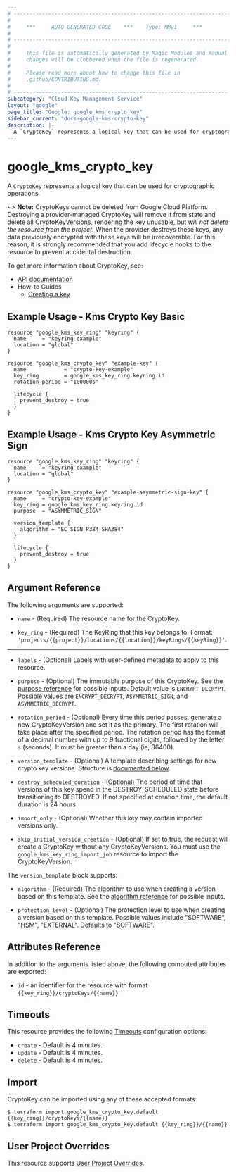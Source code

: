 ```yaml
---
# ----------------------------------------------------------------------------
#
#     ***     AUTO GENERATED CODE    ***    Type: MMv1     ***
#
# ----------------------------------------------------------------------------
#
#     This file is automatically generated by Magic Modules and manual
#     changes will be clobbered when the file is regenerated.
#
#     Please read more about how to change this file in
#     .github/CONTRIBUTING.md.
#
# ----------------------------------------------------------------------------
subcategory: "Cloud Key Management Service"
layout: "google"
page_title: "Google: google_kms_crypto_key"
sidebar_current: "docs-google-kms-crypto-key"
description: |-
  A `CryptoKey` represents a logical key that can be used for cryptographic operations.
---
```


# google\_kms\_crypto\_key

A `CryptoKey` represents a logical key that can be used for cryptographic operations.


~> **Note:** CryptoKeys cannot be deleted from Google Cloud Platform.
Destroying a provider-managed CryptoKey will remove it from state
and delete all CryptoKeyVersions, rendering the key unusable, but *will
not delete the resource from the project.* When the provider destroys these keys,
any data previously encrypted with these keys will be irrecoverable.
For this reason, it is strongly recommended that you add lifecycle hooks
to the resource to prevent accidental destruction.


To get more information about CryptoKey, see:

* [API documentation](https://cloud.google.com/kms/docs/reference/rest/v1/projects.locations.keyRings.cryptoKeys)
* How-to Guides
    * [Creating a key](https://cloud.google.com/kms/docs/creating-keys#create_a_key)

## Example Usage - Kms Crypto Key Basic


```hcl
resource "google_kms_key_ring" "keyring" {
  name     = "keyring-example"
  location = "global"
}

resource "google_kms_crypto_key" "example-key" {
  name            = "crypto-key-example"
  key_ring        = google_kms_key_ring.keyring.id
  rotation_period = "100000s"

  lifecycle {
    prevent_destroy = true
  }
}
```
## Example Usage - Kms Crypto Key Asymmetric Sign


```hcl
resource "google_kms_key_ring" "keyring" {
  name     = "keyring-example"
  location = "global"
}

resource "google_kms_crypto_key" "example-asymmetric-sign-key" {
  name     = "crypto-key-example"
  key_ring = google_kms_key_ring.keyring.id
  purpose  = "ASYMMETRIC_SIGN"

  version_template {
    algorithm = "EC_SIGN_P384_SHA384"
  }

  lifecycle {
    prevent_destroy = true
  }
}
```

## Argument Reference

The following arguments are supported:


* `name` -
  (Required)
  The resource name for the CryptoKey.

* `key_ring` -
  (Required)
  The KeyRing that this key belongs to.
  Format: `'projects/{{project}}/locations/{{location}}/keyRings/{{keyRing}}'`.


- - -


* `labels` -
  (Optional)
  Labels with user-defined metadata to apply to this resource.

* `purpose` -
  (Optional)
  The immutable purpose of this CryptoKey. See the
  [purpose reference](https://cloud.google.com/kms/docs/reference/rest/v1/projects.locations.keyRings.cryptoKeys#CryptoKeyPurpose)
  for possible inputs.
  Default value is `ENCRYPT_DECRYPT`.
  Possible values are `ENCRYPT_DECRYPT`, `ASYMMETRIC_SIGN`, and `ASYMMETRIC_DECRYPT`.

* `rotation_period` -
  (Optional)
  Every time this period passes, generate a new CryptoKeyVersion and set it as the primary.
  The first rotation will take place after the specified period. The rotation period has
  the format of a decimal number with up to 9 fractional digits, followed by the
  letter `s` (seconds). It must be greater than a day (ie, 86400).

* `version_template` -
  (Optional)
  A template describing settings for new crypto key versions.
  Structure is [documented below](#nested_version_template).

* `destroy_scheduled_duration` -
  (Optional)
  The period of time that versions of this key spend in the DESTROY_SCHEDULED state before transitioning to DESTROYED.
  If not specified at creation time, the default duration is 24 hours.

* `import_only` -
  (Optional)
  Whether this key may contain imported versions only.

* `skip_initial_version_creation` -
  (Optional)
  If set to true, the request will create a CryptoKey without any CryptoKeyVersions.
  You must use the `google_kms_key_ring_import_job` resource to import the CryptoKeyVersion.


<a name="nested_version_template"></a>The `version_template` block supports:

* `algorithm` -
  (Required)
  The algorithm to use when creating a version based on this template.
  See the [algorithm reference](https://cloud.google.com/kms/docs/reference/rest/v1/CryptoKeyVersionAlgorithm) for possible inputs.

* `protection_level` -
  (Optional)
  The protection level to use when creating a version based on this template. Possible values include "SOFTWARE", "HSM", "EXTERNAL". Defaults to "SOFTWARE".

## Attributes Reference

In addition to the arguments listed above, the following computed attributes are exported:

* `id` - an identifier for the resource with format `{{key_ring}}/cryptoKeys/{{name}}`


## Timeouts

This resource provides the following
[Timeouts](/docs/configuration/resources.html#timeouts) configuration options:

- `create` - Default is 4 minutes.
- `update` - Default is 4 minutes.
- `delete` - Default is 4 minutes.

## Import


CryptoKey can be imported using any of these accepted formats:

```
$ terraform import google_kms_crypto_key.default {{key_ring}}/cryptoKeys/{{name}}
$ terraform import google_kms_crypto_key.default {{key_ring}}/{{name}}
```

## User Project Overrides

This resource supports [User Project Overrides](https://www.terraform.io/docs/providers/google/guides/provider_reference.html#user_project_override).
